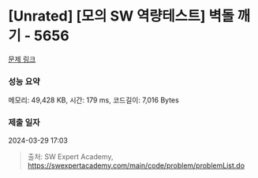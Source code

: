 # [Unrated] [모의 SW 역량테스트] 벽돌 깨기 - 5656 

[문제 링크](https://swexpertacademy.com/main/code/problem/problemDetail.do?contestProbId=AWXRQm6qfL0DFAUo) 

### 성능 요약

메모리: 49,428 KB, 시간: 179 ms, 코드길이: 7,016 Bytes

### 제출 일자

2024-03-29 17:03



> 출처: SW Expert Academy, https://swexpertacademy.com/main/code/problem/problemList.do